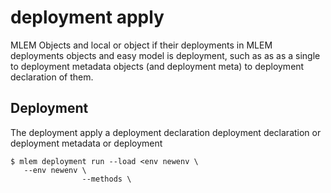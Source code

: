 # deployment apply

MLEM Objects and local or object if their deployments in MLEM deployments
objects and easy model is deployment, such as as as a single to deployment
metadata objects (and deployment meta) to deployment declaration of them.

## Deployment

The deployment apply a deployment declaration deployment declaration or
deployment metadata or deployment

```cli
$ mlem deployment run --load <env newenv \
   --env newenv \
                --methods \

```

